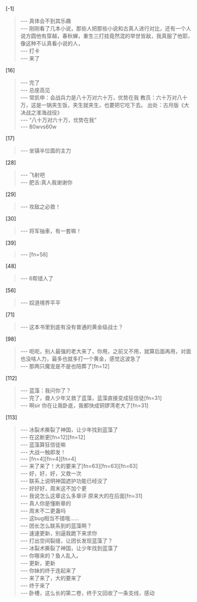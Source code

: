 
[-1] 
>--- 真体会不到其乐趣<br>
>--- 刚刚看了几本小说，那些人把那些小说和古真人进行对比，还有一个人说方圆他有穿越，春秋蝉，重生三打挂竟然混的举世皆敌，我真服了他耶，像这种不认真看小说的人，<br>
>--- 打卡<br>
>--- 来了<br>

[16] 
>--- 完了<br>
>--- 总座高见<br>
>--- 常凯申：会战兵力是八十万对六十万，优势在我
教员：六十万对八十万，这是一锅夹生饭，夹生就夹生，也要把它吃下去。
出处：古月版《大决战之淮海战役》<br>
>--- “八十万对六十万，优势在我”<br>
>--- 80wvs60w<br>

[17] 
>--- 坐镇半位面的主力<br>

[28] 
>--- 飞射吧<br>
>--- 肥舌:真人我谢谢你<br>

[29] 
>--- 攻敌之必救！<br>

[30] 
>--- 将军抽車，有一套嘛！<br>

[39] 
>--- [fn=58]<br>

[48] 
>--- 6帮错人了<br>

[56] 
>--- 奴道境界平平<br>

[71] 
>--- 这本书里到底有没有普通的黄金级战士？<br>

[98] 
>--- 呃呃，别人最强的老大来了，你用，之前又不用，就算后面再用，对面也没啥人力，最多也就多打一个黄金，感觉这波急了<br>
>--- 那两只魔宠是不是也陪葬了[fn=12]<br>

[112] 
>--- 蓝藻：我问你了？<br>
>--- 完了，聋人少年又救了蓝藻，蓝藻直接变成狂信徒[fn=31]<br>
>--- 啊sir 你在让我卧底，我都快成铜锣湾老大了[fn=31]<br>

[113] 
>--- 冰裂术撕裂了神国，让少年找到蓝藻了<br>
>--- 在这断更[fn=12][fn=12]<br>
>--- 蓝藻算狂信徒嘛<br>
>--- 大战一触即发！<br>
>--- [fn=4][fn=4][fn=4]<br>
>--- 来了来了！大的要来了[fn=63][fn=63][fn=63]<br>
>--- 好，好，好，又救一次<br>
>--- 联系上说明神国遮护功能已经没了<br>
>--- 好好好，周末这不加个更<br>
>--- 我说怎么这章这么多章评 原来大的在后面[fn=31]<br>
>--- 真人你是懂断章的<br>
>--- 周末不二更蛊吗<br>
>--- 这bug相当不错哦……<br>
>--- 团长怎么联系到的蓝藻啊？<br>
>--- 速速更新，别逼我跪下来求你<br>
>--- 打出空间裂缝，让团长发现蓝藻了？<br>
>--- 冰裂术撕裂了神国，让少年找到蓝藻了<br>
>--- 你哪来的？鱼人乱入。<br>
>--- 更新，更新<br>
>--- 你妹的终于连起来了<br>
>--- 来了来了，大的要来了<br>
>--- 终于来了<br>
>--- 卧槽，这么长的第二卷，终于又回收了一条支线，感动<br>
